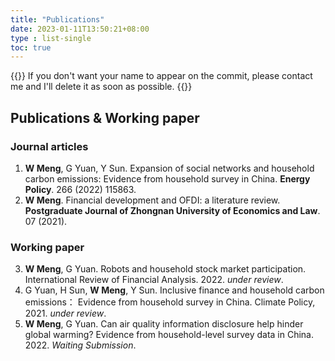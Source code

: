 ```yaml
---
title: "Publications"
date: 2023-01-11T13:50:21+08:00
type : list-single
toc: true
---
```

{{<block class="note">}}
If you don't want your name to appear on the commit, please contact me and I'll delete it as soon as possible.
{{<end>}}

## Publications & Working paper
### Journal articles
1. **W Meng**, G Yuan, Y Sun. Expansion of social networks and household carbon emissions: Evidence from household survey in China. **Energy Policy**. 266 (2022) 115863. 
2. **W Meng**. Financial development and OFDI: a literature review. **Postgraduate Journal of Zhongnan University of Economics and Law**. 07 (2021). 
### Working paper
3. **W Meng**, G Yuan. Robots and household stock market participation. International Review of Financial Analysis. 2022. *under review*. 
4. G Yuan, H Sun, **W Meng**, Y Sun. Inclusive finance and household carbon emissions：
Evidence from household survey in China. Climate Policy, 2021. *under review*.
5. **W Meng**, G Yuan. Can air quality information disclosure help hinder global warming?
Evidence from household-level survey data in China. 2022. *Waiting Submission*.

